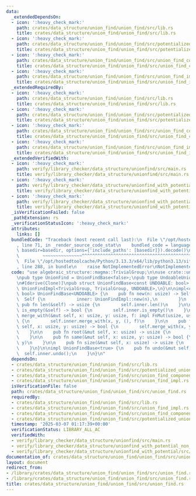 ```yaml
---
data:
  _extendedDependsOn:
  - icon: ':heavy_check_mark:'
    path: crates/data_structure/union_find/union_find/src/lib.rs
    title: crates/data_structure/union_find/union_find/src/lib.rs
  - icon: ':heavy_check_mark:'
    path: crates/data_structure/union_find/union_find/src/potentialized_union_find.rs
    title: crates/data_structure/union_find/union_find/src/potentialized_union_find.rs
  - icon: ':heavy_check_mark:'
    path: crates/data_structure/union_find/union_find/src/union_find_component_sum.rs
    title: crates/data_structure/union_find/union_find/src/union_find_component_sum.rs
  - icon: ':heavy_check_mark:'
    path: crates/data_structure/union_find/union_find/src/union_find_impl.rs
    title: crates/data_structure/union_find/union_find/src/union_find_impl.rs
  _extendedRequiredBy:
  - icon: ':heavy_check_mark:'
    path: crates/data_structure/union_find/union_find/src/lib.rs
    title: crates/data_structure/union_find/union_find/src/lib.rs
  - icon: ':heavy_check_mark:'
    path: crates/data_structure/union_find/union_find/src/potentialized_union_find.rs
    title: crates/data_structure/union_find/union_find/src/potentialized_union_find.rs
  - icon: ':heavy_check_mark:'
    path: crates/data_structure/union_find/union_find/src/union_find_component_sum.rs
    title: crates/data_structure/union_find/union_find/src/union_find_component_sum.rs
  - icon: ':heavy_check_mark:'
    path: crates/data_structure/union_find/union_find/src/union_find_impl.rs
    title: crates/data_structure/union_find/union_find/src/union_find_impl.rs
  _extendedVerifiedWith:
  - icon: ':heavy_check_mark:'
    path: verify/library_checker/data_structure/unionfind/src/main.rs
    title: verify/library_checker/data_structure/unionfind/src/main.rs
  - icon: ':heavy_check_mark:'
    path: verify/library_checker/data_structure/unionfind_with_potential/src/main.rs
    title: verify/library_checker/data_structure/unionfind_with_potential/src/main.rs
  - icon: ':heavy_check_mark:'
    path: verify/library_checker/data_structure/unionfind_with_potential_non_commutative_group/src/main.rs
    title: verify/library_checker/data_structure/unionfind_with_potential_non_commutative_group/src/main.rs
  _isVerificationFailed: false
  _pathExtension: rs
  _verificationStatusIcon: ':heavy_check_mark:'
  attributes:
    links: []
  bundledCode: "Traceback (most recent call last):\n  File \"/opt/hostedtoolcache/Python/3.13.3/x64/lib/python3.13/site-packages/onlinejudge_verify/documentation/build.py\"\
    , line 71, in _render_source_code_stat\n    bundled_code = language.bundle(stat.path,\
    \ basedir=basedir, options={'include_paths': [basedir]}).decode()\n          \
    \         ~~~~~~~~~~~~~~~^^^^^^^^^^^^^^^^^^^^^^^^^^^^^^^^^^^^^^^^^^^^^^^^^^^^^^^^^^^^^^^^^^\n\
    \  File \"/opt/hostedtoolcache/Python/3.13.3/x64/lib/python3.13/site-packages/onlinejudge_verify/languages/rust.py\"\
    , line 288, in bundle\n    raise NotImplementedError\nNotImplementedError\n"
  code: "use algebraic_structure::magma::TrivialGroup;\n\nuse crate::union_find_impl::UnionFindImpl;\n\
    \npub type UnionFind = UnionFindBase<false>;\npub type UndoableUnionFind = UnionFindBase<true>;\n\
    \n#[derive(Clone)]\npub struct UnionFindBase<const UNDOABLE: bool> {\n    inner:\
    \ UnionFindImpl<TrivialGroup, TrivialGroup, UNDOABLE>,\n}\n\nimpl<const UNDOABLE:\
    \ bool> UnionFindBase<UNDOABLE> {\n    pub fn new(n: usize) -> Self {\n      \
    \  Self {\n            inner: UnionFindImpl::new(n),\n        }\n    }\n\n   \
    \ pub fn len(&self) -> usize {\n        self.inner.len()\n    }\n\n    pub fn\
    \ is_empty(&self) -> bool {\n        self.inner.is_empty()\n    }\n\n    pub fn\
    \ merge_with(&mut self, x: usize, y: usize, f: impl FnMut(usize, usize)) -> bool\
    \ {\n        self.inner.merge_with(x, y, (), f)\n    }\n\n    pub fn merge(&mut\
    \ self, x: usize, y: usize) -> bool {\n        self.merge_with(x, y, |_, _| {})\n\
    \    }\n\n    pub fn root(&mut self, x: usize) -> usize {\n        self.inner.root(x)\n\
    \    }\n\n    pub fn same(&mut self, x: usize, y: usize) -> bool {\n        self.inner.same(x,\
    \ y)\n    }\n\n    pub fn size(&mut self, x: usize) -> usize {\n        self.inner.size(x)\n\
    \    }\n}\n\nimpl UnionFindBase<true> {\n    pub fn undo(&mut self) {\n      \
    \  self.inner.undo();\n    }\n}\n"
  dependsOn:
  - crates/data_structure/union_find/union_find/src/lib.rs
  - crates/data_structure/union_find/union_find/src/potentialized_union_find.rs
  - crates/data_structure/union_find/union_find/src/union_find_component_sum.rs
  - crates/data_structure/union_find/union_find/src/union_find_impl.rs
  isVerificationFile: false
  path: crates/data_structure/union_find/union_find/src/union_find.rs
  requiredBy:
  - crates/data_structure/union_find/union_find/src/lib.rs
  - crates/data_structure/union_find/union_find/src/union_find_impl.rs
  - crates/data_structure/union_find/union_find/src/union_find_component_sum.rs
  - crates/data_structure/union_find/union_find/src/potentialized_union_find.rs
  timestamp: '2025-03-07 01:17:39+00:00'
  verificationStatus: LIBRARY_ALL_AC
  verifiedWith:
  - verify/library_checker/data_structure/unionfind/src/main.rs
  - verify/library_checker/data_structure/unionfind_with_potential_non_commutative_group/src/main.rs
  - verify/library_checker/data_structure/unionfind_with_potential/src/main.rs
documentation_of: crates/data_structure/union_find/union_find/src/union_find.rs
layout: document
redirect_from:
- /library/crates/data_structure/union_find/union_find/src/union_find.rs
- /library/crates/data_structure/union_find/union_find/src/union_find.rs.html
title: crates/data_structure/union_find/union_find/src/union_find.rs
---
```

